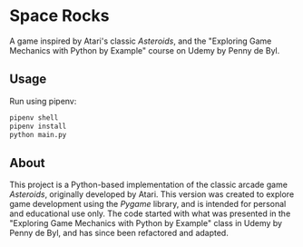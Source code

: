 # Space Rocks

A game inspired by Atari's classic *Asteroids*, and the "Exploring Game Mechanics with Python by Example" course on Udemy by Penny de Byl.

## Usage

Run using pipenv:

```bash
pipenv shell
pipenv install
python main.py
```

## About
This project is a Python-based implementation of the classic arcade game *Asteroids*, originally developed by Atari. This version was created to explore game development using the *Pygame* library, and is intended for personal and educational use only. The code started with what was presented in the "Exploring Game Mechanics with Python by Example" class in Udemy by Penny de Byl, and has since been refactored and adapted.
